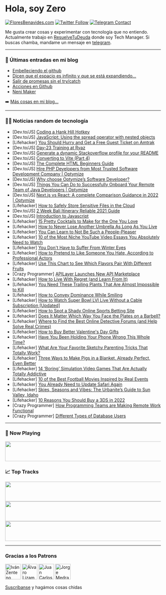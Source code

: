 # Hola, soy Zero

[![FloresBenavides.com](https://img.shields.io/website?down_message=oops&label=MiBlog&style=for-the-badge&up_message=online&url=https%3A%2F%2Ffloresbenavides.com)](https://floresbenavides.com) [![Twitter Follow](https://img.shields.io/twitter/follow/ZeroDragon?color=%231DA1F2&label=Follow&logo=twitter&logoColor=ffffff&style=for-the-badge)](https://twitter.com/zerodragon) [![Telegram Contact](https://img.shields.io/badge/escr%C3%ADbeme-ZeroDragon-%2326A5E4?style=for-the-badge&logo=telegram)](https://t.me/zerodragon)

Me gusta crear cosas y experimentar con tecnología que no entiendo.
Actualmente trabajo en [ResuelveTuDeuda](http://github.com/resuelve) donde soy Tech Manager.
Si buscas chamba, mandame un mensaje en [telegram](https://t.me/zerodragon).

---

### 📕 Últimas entradas en mi blog
<!-- BLOG-POST-LIST:START -->
- [Embelleciendo el github](https://floresbenavides.com/embelleciendo-el-github/)
- [Dicen que el espacio es infinito y que se está expandiendo…](https://floresbenavides.com/dicen-que-el-espacio-es-infinito-y-que-se-esta-expandiendo/)
- [Salir de promesas sin el try/catch](https://floresbenavides.com/salir-de-promesas-sin-el-try-catch/)
- [Acciones en Github](https://floresbenavides.com/acciones-en-github/)
- [Neni Maker](https://floresbenavides.com/neni-maker/)
<!-- BLOG-POST-LIST:END -->

➡️ [Más cosas en mi blog...](https://floresbenavides.com)

---

### 👨‍💻 Noticias random de tecnología
<!-- TECH-POSTS:START -->
- [Dev.to/JS] [Coding a Hank Hill Hotkey](https://dev.to/js_bits_bill/coding-a-hank-hill-hotkey-23h9)
- [Dev.to/JS] [JavaScript: Using the spread operator with nested objects](https://dev.to/mlgvla/javascript-using-the-spread-operator-with-nested-objects-2e7l)
- [Lifehacker] [You Should Hurry and Get a Free Guest Ticket on Amtrak](https://lifehacker.com/you-should-hurry-and-get-a-free-guest-ticket-on-amtrak-1848533008)
- [Dev.to/JS] [Day-23 Training at Ryaz](https://dev.to/mahin651/day-23-training-at-ryaz-56i0)
- [Dev.to/JS] [Generate a dynamic Stackoverflow profile for your README](https://dev.to/johannchopin/generate-a-dynamic-stackoverflow-profile-for-your-readme-51e6)
- [Dev.to/JS] [Converting to Vite &lpar;Part 4&rpar;](https://dev.to/opensauced/converting-to-vite-part-4-ikf)
- [Dev.to/JS] [The Complete HTML Beginners Guide](https://dev.to/masterofastro/the-complete-html-beginners-guide-1mj9)
- [Dev.to/JS] [Hire PHP Developers from Most Trusted Software Development Company | Optymize](https://dev.to/optymize123/hire-php-developers-from-most-trusted-software-development-company-optymize-4i53)
- [Dev.to/JS] [Why choose Optymize’s Software Developer?](https://dev.to/optymize123/why-choose-optymizes-software-developer-5bbb)
- [Dev.to/JS] [Things You Can Do to Successfully Onboard Your Remote Team of Java Developers | Optymize](https://dev.to/optymize123/things-you-can-do-to-successfully-onboard-your-remote-team-of-java-developers-optymize-28n8)
- [Dev.to/JS] [Next.js vs React: A complete Comparison Guidance in 2022 | Optymize](https://dev.to/optymize123/nextjs-vs-react-a-complete-comparison-guidance-in-2022-optymize-4mj9)
- [Lifehacker] [How to Safely Store Sensitive Files in the Cloud](https://lifehacker.com/how-to-safely-store-sensitive-files-in-the-cloud-1848529835)
- [Dev.to/JS] [2 Week Bali Itinerary Reliable 2021 Guide](https://dev.to/kurniahikmah18/2-week-bali-itinerary-reliable-2021-guide-36le)
- [Dev.to/JS] [Introduction to Javascript](https://dev.to/royfordwanyoike/introduction-to-javascript-24d6)
- [Lifehacker] [15 Pretty Cocktails to Make for the One You Love](https://lifehacker.com/15-pretty-cocktails-to-make-for-the-one-you-love-1848524215)
- [Lifehacker] [How to Never Lose Another Umbrella As Long As You Live](https://lifehacker.com/how-to-never-lose-another-umbrella-as-long-as-you-live-1848521788)
- [Lifehacker] [You Can Learn to Not Be Such a People-Pleaser](https://lifehacker.com/you-can-learn-to-not-be-such-a-people-pleaser-1848508463)
- [Lifehacker] [10 of the Most Niche YouTube Video Essays You Absolutely Need to Watch](https://lifehacker.com/10-of-the-most-niche-youtube-video-essays-you-absolutel-1848525396)
- [Lifehacker] [You Don&#39;t Have to Suffer From Winter Eyes](https://lifehacker.com/you-dont-have-to-suffer-from-winter-eyes-1848520098)
- [Lifehacker] [How to Pretend to Like Someone You Hate, According to Professional Actors](https://lifehacker.com/how-to-pretend-to-like-someone-you-hate-according-to-p-1848520093)
- [Lifehacker] [Use This Chart to See Which Flavors Pair With Different Fruits](https://lifehacker.com/use-this-chart-to-see-which-flavors-pair-with-different-1848520090)
- [Crazy Programmer] [APILayer Launches New API Marketplace](https://www.thecrazyprogrammer.com/2022/02/apilayer-launches-new-api-marketplace.html)
- [Lifehacker] [How to Live With Regret &lpar;and Learn From It&rpar;](https://lifehacker.com/how-to-live-with-regret-and-learn-from-it-1848520020)
- [Lifehacker] [You Need These Trailing Plants That Are Almost Impossible to Kill](https://lifehacker.com/you-need-these-trailing-plants-that-are-almost-impossib-1848520024)
- [Lifehacker] [How to Convey Dominance While Smiling](https://lifehacker.com/how-to-convey-dominance-while-smiling-1848520031)
- [Lifehacker] [How to Watch Super Bowl LVI Live Without a Cable Subscription [Updated]](https://lifehacker.com/you-can-legally-stream-super-bowl-lvi-for-free-1848462035)
- [Lifehacker] [How to Spot a Shady Online Sports Betting Site](https://lifehacker.com/how-to-spot-a-shady-online-sports-betting-site-1848525467)
- [Lifehacker] [Does It Matter Which Way You Face the Plates on a Barbell?](https://lifehacker.com/does-it-matter-which-way-you-face-the-plates-on-a-barbe-1848524998)
- [Lifehacker] [Where to Find the Best Online Detective Forums &lpar;and Help Solve Real Crimes&rpar;](https://lifehacker.com/where-to-find-the-best-online-detective-forums-and-hel-1848510310)
- [Lifehacker] [How to Buy Better Valentine&#39;s Day Gifts](https://lifehacker.com/how-to-buy-better-valentines-day-gifts-1848524230)
- [Lifehacker] [Have You Been Holding Your Phone Wrong This Whole Time?](https://lifehacker.com/have-you-been-holding-your-phone-wrong-this-whole-time-1848521531)
- [Lifehacker] [What Are Your Favorite Sketchy Parenting Tricks That Totally Work?](https://lifehacker.com/what-are-your-favorite-sketchy-parenting-tricks-that-to-1848523125)
- [Lifehacker] [Three Ways to Make Pigs in a Blanket, Already Perfect, Even Better](https://lifehacker.com/three-ways-to-make-pigs-in-a-blanket-already-perfect-1848520041)
- [Lifehacker] [14 ‘Boring’ Simulation Video Games That Are Actually Totally Addictive](https://lifehacker.com/14-boring-simulation-video-games-that-are-actually-to-1848516386)
- [Lifehacker] [10 of the Best Football Movies Inspired by Real Events](https://lifehacker.com/10-of-the-best-football-movies-inspired-by-real-events-1848514587)
- [Lifehacker] [You Already Need to Update Safari Again](https://lifehacker.com/you-already-need-to-update-safari-again-1848522230)
- [Lifehacker] [Skies, Seasons and Vibes: The Urbanite’s Guide to Sun Valley, Idaho](https://lifehacker.com/skies-seasons-and-vibes-the-urbanite-s-guide-to-sun-v-1848474803)
- [Lifehacker] [10 Reasons You Should Buy a 3DS in 2022](https://lifehacker.com/10-reasons-you-should-buy-a-3ds-in-2022-1848514921)
- [Crazy Programmer] [How Programming Teams are Making Remote Work Functional](https://www.thecrazyprogrammer.com/2022/02/how-programming-teams-are-making-remote-work-functional.html)
- [Crazy Programmer] [Different Types of Database Users](https://www.thecrazyprogrammer.com/2022/02/types-of-database-users.html)<!-- TECH-POSTS:END -->

---

### 🎵 Now Playing
<a href="https://spotify-now-playing-dun.vercel.app/now-playing?open"><img src="https://spotify-now-playing-dun.vercel.app/now-playing" width="540" height="64"></a>

### 📈 Top Tracks
<a href="https://spotify-now-playing-dun.vercel.app/top-tracks?i=1&open"><img src="https://spotify-now-playing-dun.vercel.app/top-tracks?i=1" width="540" height="64"></a>
<a href="https://spotify-now-playing-dun.vercel.app/top-tracks?i=2&open"><img src="https://spotify-now-playing-dun.vercel.app/top-tracks?i=2" width="540" height="64"></a>
<a href="https://spotify-now-playing-dun.vercel.app/top-tracks?i=3&open"><img src="https://spotify-now-playing-dun.vercel.app/top-tracks?i=3" width="540" height="64"></a>

---

### Gracias a los Patrons
[<img src="https://avatars.githubusercontent.com/u/243380?v=4" alt="Iván Zenteno" width="50px">](https://github.com/k001) [<img src="https://avatars.githubusercontent.com/u/19955639?v=4" alt="Álvaro Lizama" width="50px">](https://github.com/alvarolizama) [<img src="https://avatars.githubusercontent.com/u/2718753?v=4" alt="Juan Carlos Ruiz" width="50px">](https://github.com/JuanCrg90) [<img src="https://avatars.githubusercontent.com/u/37025?v=4" alt="Jorge Medrano" width="50px">](https://github.com/h1pp1e) 

[Suscríbanse](https://www.patreon.com/zerodragon) y hagámos cosas chidas
